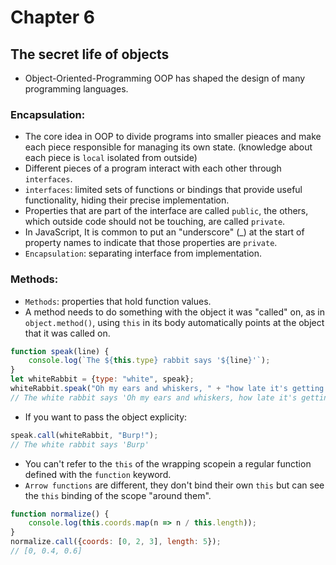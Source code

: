 # Chapter 6
## The secret life of objects
- Object-Oriented-Programming OOP has shaped the design of many programming languages.

### Encapsulation:
- The core idea in OOP to divide programs into smaller pieaces and make each piece responsible for managing its own state. (knowledge about each piece is `local` isolated from outside)
- Different pieces of a program interact with each other through `interfaces`.
- `interfaces`: limited sets of functions or bindings that provide useful functionality, hiding their precise implementation.
- Properties that are part of the interface are called `public`, the others, which outside code should not be touching, are called `private`.
- In JavaScript, It is common to put an "underscore" (_) at the start of property names to indicate that those properties are `private`.
- `Encapsulation`: separating interface from implementation.

### Methods:
- `Methods`: properties that hold function values.
- A method needs to do something with the object it was "called" on, as in `object.method()`, using `this` in its body automatically points at the object that it was called on.
```js
function speak(line) {
    console.log(`The ${this.type} rabbit says '${line}'`);
}
let whiteRabbit = {type: "white", speak};
whiteRabbit.speak("Oh my ears and whiskers, " + "how late it's getting!");
// The white rabbit says 'Oh my ears and whiskers, how late it's getting!'
```
- If you want to pass the object explicity:
```js
speak.call(whiteRabbit, "Burp!");
// The white rabbit says 'Burp'
```
- You can't refer to the `this` of the wrapping scopein a regular function defined with the `function` keyword.
- `Arrow functions` are different, they don't bind their own `this` but can see the `this` binding of the scope "around them".
```js
function normalize() {
    console.log(this.coords.map(n => n / this.length));
}
normalize.call({coords: [0, 2, 3], length: 5});
// [0, 0.4, 0.6]
```
